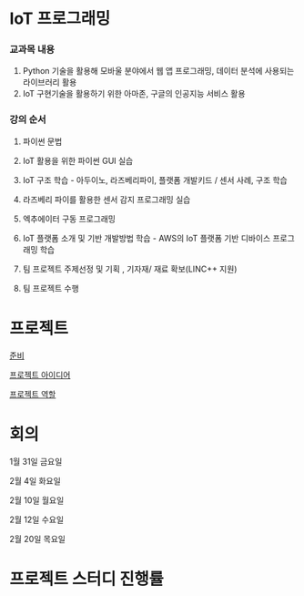 # IoT 프로그래밍
### 교과목 내용
 1. Python 기술을 활용해 모바울 분야에서 웹 앱 프로그래밍, 데이터 분석에 사용되는 라이브러리 활용
 2. IoT 구현기술을 활용하기 위한 아마존, 구글의 인공지능 서비스 활용

### 강의 순서

1. 파이썬 문법

2. IoT 활용을 위한 파이썬 GUI 실습

3. IoT 구조 학습 - 아두이노, 라즈베리파이, 플랫폼 개발키드 / 센서 사례, 구조 학습

4. 라즈베리 파이를 활용한 센서 감지 프로그래밍 실습

5. 엑추에이터 구동 프로그래밍

6. IoT 플랫폼 소개 및 기반 개발방법 학습 - AWS의 IoT 플랫폼 기반 디바이스 프로그래밍 학습

7. 팀 프로젝트 주제선정 및 기획 , 기자재/ 재료 확보(LINC++ 지원)

8. 팀 프로젝트 수행


# 프로젝트
[준비](https://github.com/nadongjun/SW_STUDY/projects/1)

[프로젝트 아이디어](https://github.com/nadongjun/SW_STUDY/projects/2)

[프로젝트 역할](https://github.com/nadongjun/SW_STUDY/projects/3)


# 회의 
1월 31일 금요일

2월 4일 화요일

2월 10일 월요일

2월 12일 수요일

2월 20일 목요일

# 프로젝트 스터디 진행률


